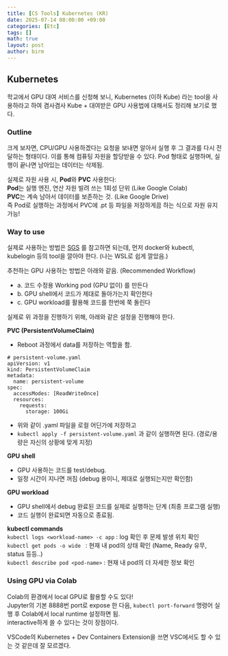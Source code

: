 ```yaml
---
title: [CS Tools] Kubernetes (KR)
date: 2025-07-14 08:00:00 +09:00
categories: [Etc]
tags: []       
math: true
layout: post
author: birm
---
```


## Kubernetes
학교에서 GPU 대여 서비스를 신청해 보니, Kubernetes (이하 Kube) 라는 tool을 사용하라고 하여 겸사겸사 Kube + 대여받은 GPU 사용법에 대해서도 정리해 보기로 했다.
### Outline
크게 보자면, CPU/GPU 사용하겠다는 요청을 보내면 알아서 실행 후 그 결과를 다시 전달하는 형태이다. 이를 통해 컴퓨팅 자원을 할당받을 수 있다.
Pod 형태로 실행하며, 실행이 끝나면 남아있는 데이터는 삭제됨. 

실제로 자원 사용 시, **Pod**와 **PVC** 사용한다:                       
**Pod**는 실행 엔진, 연산 자원 빌려 쓰는 1회성 단위 (Like Google Colab)                      
**PVC**는 계속 남아서 데이터를 보존하는 것. (Like Google Drive)               
즉 Pod로 실행하는 과정에서 PVC에 .pt 등 파일을 저장하게끔 하는 식으로 자원 유지 가능!
### Way to use
실제로 사용하는 방법은 [SGS](https://sgs-docs.snucse.org) 를 참고하면 되는데, 먼저 docker와 kubectl, kubelogin 등의 tool을 깔아야 한다. (나는 WSL로 쉽게 깔았음.) 

추천하는 GPU 사용하는 방법은 아래와 같음. (Recommended Workflow)
- a. 코드 수정용 Working pod (GPU 없이) 를 만든다
- b. GPU shell에서 코드가 제대로 돌아가는지 확인한다
- c. GPU workload를 활용해 코드를 한번에 쭉 돌린다

실제로 위 과정을 진행하기 위해, 아래와 같은 설정을 진행해야 한다.

**PVC (PersistentVolumeClaim)** 
- Reboot 과정에서 data를 저장하는 역할을 함.
```
# persistent-volume.yaml
apiVersion: v1
kind: PersistentVolumeClaim
metadata:
  name: persistent-volume
spec:
  accessModes: [ReadWriteOnce]
  resources:
    requests:
      storage: 100Gi
```
- 위와 같이 .yaml 파일을 로컬 어딘가에 저장하고 
- `kubectl apply -f persistent-volume.yaml` 과 같이 실행하면 된다. (경로/용량은 자신의 상황에 맞게 지정)

**GPU shell**
- GPU 사용하는 코드를 test/debug.
- 일정 시간이 지나면 꺼짐 (debug 용이니, 제대로 실행되는지만 확인함)

**GPU workload**
- GPU shell에서 debug 완료된 코드를 실제로 실행하는 단계 (최종 프로그램 실행)
- 코드 실행이 완료되면 자동으로 종료됨.

**kubectl commands**           
`kubectl logs <workload-name> -c app` : log 확인 후 문제 발생 위치 확인           
`kubectl get pods -o wide ` : 현재 내 pod의 상태 확인 (Name, Ready 유무, status 등등..)           
`kubectl describe pod <pod-name>` : 현재 내 pod의 더 자세한 정보 확인             


### Using GPU via Colab
Colab의 환경에서 local GPU로 활용할 수도 있다!                   
Jupyter의 기본 8888번 port로 expose 한 다음, `kubectl port-forward` 명령어 실행 후 Colab에서 local runtime 설정하면 됨.                
interactive하게 쓸 수 있다는 것이 장점이다.                

VSCode의 Kubernetes + Dev Containers Extension을 쓰면 VSC에서도 할 수 있는 것 같은데 잘 모르겠다.
